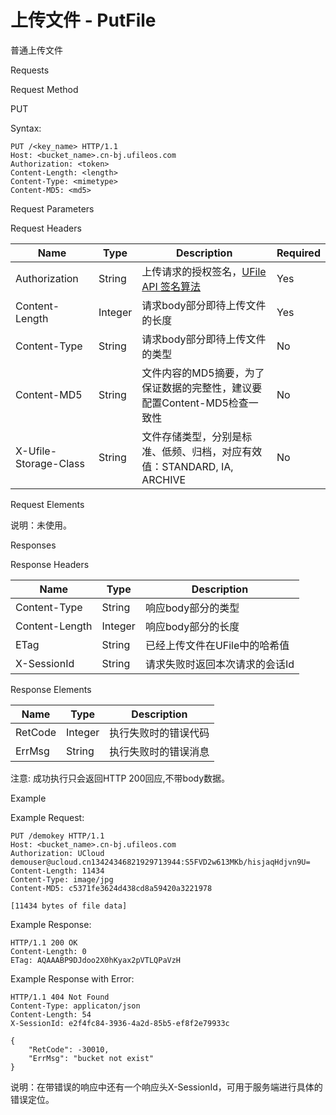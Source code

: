 # 上传文件 - PutFile 

普通上传文件

Requests 

Request Method 

PUT

Syntax:

```
PUT /<key_name> HTTP/1.1
Host: <bucket_name>.cn-bj.ufileos.com
Authorization: <token>
Content-Length: <length>
Content-Type: <mimetype>
Content-MD5: <md5>
```
Request Parameters

Request Headers

| Name            | Type     |Description                                  |Required  |
|---|---|---|---|
| Authorization   | String   | 上传请求的授权签名，[UFile API 签名算法](https://docs.ucloud.cn/ufile/api/authorization?id=%e6%96%87%e4%bb%b6%e7%ae%a1%e7%90%86%e7%ad%be%e5%90%8d%e7%ae%97%e6%b3%95)   | Yes       |
| Content-Length  | Integer  | 请求body部分即待上传文件的长度                            | Yes       |
| Content-Type    | String   | 请求body部分即待上传文件的类型                            | No        |
| Content-MD5     | String   | 文件内容的MD5摘要，为了保证数据的完整性，建议要配置Content-MD5检查一致性  | No        |
| X-Ufile-Storage-Class   | String   | 文件存储类型，分别是标准、低频、归档，对应有效值：STANDARD, IA, ARCHIVE                            | No        |

Request Elements

说明：未使用。

Responses

Response Headers

|Name          |Type   |Description      |
|---|---|---|
|Content-Type  |String |响应body部分的类型      |
|Content-Length|Integer|响应body部分的长度      |
|ETag          |String |已经上传文件在UFile中的哈希值|
|X-SessionId   |String |请求失败时返回本次请求的会话Id |

Response Elements

|Name   |Type   |Description|
|---|---|---|
|RetCode|Integer|执行失败时的错误代码 |
|ErrMsg |String |执行失败时的错误消息 |

注意: 成功执行只会返回HTTP 200回应,不带body数据。

Example

Example Request:

```
PUT /demokey HTTP/1.1
Host: <bucket_name>.cn-bj.ufileos.com
Authorization: UCloud demouser@ucloud.cn13424346821929713944:S5FVD2w613MKb/hisjaqHdjvn9U=
Content-Length: 11434
Content-Type: image/jpg
Content-MD5: c5371fe3624d438cd8a59420a3221978

[11434 bytes of file data]
```
Example Response:

```
HTTP/1.1 200 OK
Content-Length: 0
ETag: AQAAABP9DJdoo2X0hKyax2pVTLQPaVzH
```
Example Response with Error:

```
HTTP/1.1 404 Not Found
Content-Type: applicaton/json
Content-Length: 54 
X-SessionId: e2f4fc84-3936-4a2d-85b5-ef8f2e79933c

{
    "RetCode": -30010,
    "ErrMsg": "bucket not exist"
}
```
说明：在带错误的响应中还有一个响应头X-SessionId，可用于服务端进行具体的错误定位。



